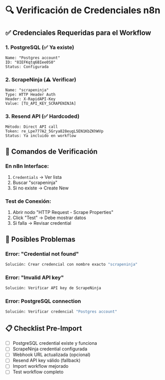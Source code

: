 # 🔍 Verificación de Credenciales n8n

## ✅ Credenciales Requeridas para el Workflow

### 1. **PostgreSQL** (✅ Ya existe)
```
Name: "Postgres account"
ID: "8IEFKqtq6BIee0S0"
Status: Configurada
```

### 2. **ScrapeNinja** (⚠️ Verificar)
```
Name: "scrapeninja"
Type: HTTP Header Auth
Header: X-RapidAPI-Key
Value: [TU_API_KEY_SCRAPENINJA]
```

### 3. **Resend API** (✅ Hardcoded)
```
Método: Direct API call
Token: re_Lpe777A2_5Grya828eugL5EN1KbZKhWVp
Status: Ya incluido en workflow
```

## 🔧 Comandos de Verificación

### En n8n Interface:
1. `Credentials` → Ver lista
2. Buscar "scrapeninja"
3. Si no existe → Create New

### Test de Conexión:
1. Abrir nodo "HTTP Request - Scrape Properties"
2. Click "Test" → Debe mostrar datos
3. Si falla → Revisar credential

## 🚨 Posibles Problemas

### Error: "Credential not found"
```bash
Solución: Crear credencial con nombre exacto "scrapeninja"
```

### Error: "Invalid API key"
```bash
Solución: Verificar API key de ScrapeNinja
```

### Error: PostgreSQL connection
```bash
Solución: Verificar credencial "Postgres account"
```

## 📋 Checklist Pre-Import

- [ ] PostgreSQL credential existe y funciona
- [ ] ScrapeNinja credential configurada
- [ ] Webhook URL actualizada (opcional)
- [ ] Resend API key válido (fallback)
- [ ] Import workflow mejorado
- [ ] Test workflow completo